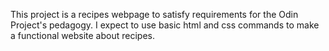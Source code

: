 This project is a recipes webpage to satisfy requirements for the Odin Project's pedagogy. I expect to use basic html and css commands to make a functional website about recipes.